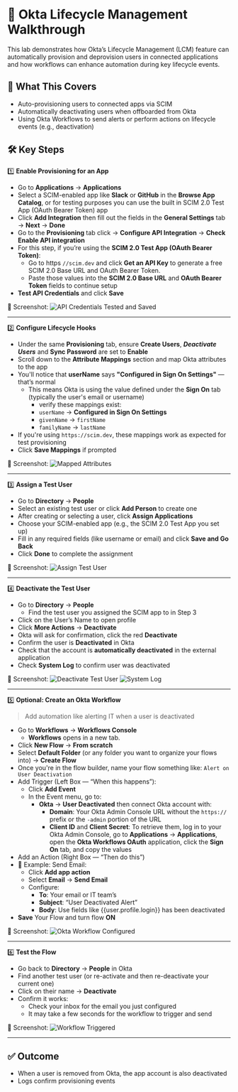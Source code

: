 # 🔄 Okta Lifecycle Management Walkthrough

This lab demonstrates how Okta’s Lifecycle Management (LCM) feature can automatically provision and deprovision users in connected applications and how workflows can enhance automation during key lifecycle events.

## 📝 What This Covers
- Auto-provisioning users to connected apps via SCIM
- Automatically deactivating users when offboarded from Okta
- Using Okta Workflows to send alerts or perform actions on lifecycle events (e.g., deactivation)

## 🛠️ Key Steps

1️⃣ **Enable Provisioning for an App**
   - Go to **Applications** → **Applications**
   - Select a SCIM-enabled app like **Slack** or **GitHub** in the **Browse App Catalog**, or for testing purposes you can use the built in SCIM 2.0 Test App (OAuth Bearer Token) app 
   - Click **Add Integration** then fill out the fields in the **General Settings** tab → **Next** → **Done**
   - Go to the **Provisioning** tab click → **Configure API Integration** → **Check Enable API integration**
   - For this step, if you’re using the **SCIM 2.0 Test App (OAuth Bearer Token)**:
      - Go to https `//scim.dev` and click **Get an API Key** to generate a free SCIM 2.0 Base URL and OAuth Bearer Token.
      - Paste those values into the **SCIM 2.0 Base URL** and **OAuth Bearer Token** fields to continue setup
   - **Test API Credentials** and click **Save**

📸 Screenshot:
![API Credentials Tested and Saved](./screenshots/lifecycle-management/00api-credentials-success.png)

---

2️⃣ **Configure Lifecycle Hooks**
   - Under the same **Provisioning** tab, ensure **Create Users**, ***Deactivate Users*** and **Sync Password** are set to **Enable**
   - Scroll down to the **Attribute Mappings** section and map Okta attributes to the app
   - You'll notice that **userName** says **"Configured in Sign On Settings"** — that’s normal
      - This means Okta is using the value defined under the **Sign On** tab (typically the user's email or username)
         - verify these mappings exist:
         - `userName` → **Configured in Sign On Settings**
         - `givenName` → `firstName`
         - `familyName` → `lastName`
   - If you're using `https://scim.dev`, these mappings work as expected for test provisioning
   - Click **Save Mappings** if prompted

📸 Screenshot:
![Mapped Attributes](./screenshots/lifecycle-management/01mapped-attributes.png)

---
         
3️⃣ **Assign a Test User**
   - Go to **Directory** → **People**
   - Select an existing test user or click **Add Person** to create one
   - After creating or selecting a user, click **Assign Applications**
   - Choose your SCIM-enabled app (e.g., the SCIM 2.0 Test App you set up)
   - Fill in any required fields (like username or email) and click **Save and Go Back**
   - Click **Done** to complete the assignment

📸 Screenshot:
![Assign Test User](./screenshots/lifecycle-management/02test-user-assigned.png)

---

4️⃣ **Deactivate the Test User**
   - Go to **Directory** → **People**
      - Find the test user you assigned the SCIM app to in Step 3
   - Click on the User’s Name to open profile
   - Click **More Actions** → **Deactivate**
   - Okta will ask for confirmation, click the red **Deactivate**
   - Confirm the user is **Deactivated** in Okta
   - Check that the account is **automatically deactivated** in the external application
   - Check **System Log** to confirm user was deactivated

📸 Screenshot:
![Deactivate Test User](./screenshots/lifecycle-management/03deactivation-confirmation.png)
![System Log](./screenshots/lifecycle-management/04system-log-confirmation.png)

---

5️⃣ **Optional: Create an Okta Workflow**
> Add automation like alerting IT when a user is deactivated
- Go to **Workflows** → **Workflows Console**
   - **Workflows** opens in a new tab.
- Click **New Flow** → **From scratch**
- Select **Default Folder** (or any folder you want to organize your flows into) → **Create Flow** 
- Once you're in the flow builder, name your flow something like: `Alert on User Deactivation`
-  Add Trigger (Left Box — “When this happens”):
   - Click **Add Event**
   - In the Event menu, go to:
      - **Okta** → **User Deactivated** then connect Okta account with:
         - **Domain**: Your Okta Admin Console URL without the `https://` prefix or the `-admin` portion of the URL
         - **Client ID** and **Client Secret**: To retrieve them, log in to your Okta Admin Console, go to **Applications** → **Applications**, open the **Okta Workflows OAuth** application, click the **Sign On** tab, and copy the values
- Add an Action (Right Box — “Then do this”)
- 📧  Example: Send Email:
  - Click **Add app action**
   - Select **Email** → **Send Email**
   - Configure:
     - **To**: Your email or IT team’s
      - **Subject**: “User Deactivated Alert”
      - **Body**: Use fields like {{user.profile.login}} has been deactivated
- **Save** Your Flow and turn flow **ON**
  
📸 Screenshot:
![Okta Workflow Configured](./screenshots/lifecycle-management/05okta-workflow-on.png)

---

6️⃣ **Test the Flow**
- Go back to **Directory** → **People** in Okta
- Find another test user (or re-activate and then re-deactivate your current one)
- Click on their name → **Deactivate**
- Confirm it works:
   - Check your inbox for the email you just configured
   - It may take a few seconds for the workflow to trigger and send

📸 Screenshot:
![Workflow Triggered](./screenshots/lifecycle-management/06workflow-triggered.png)

---

## ✅ Outcome
- When a user is removed from Okta, the app account is also deactivated  
- Logs confirm provisioning events

